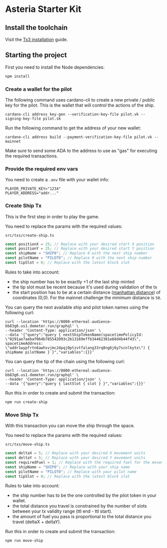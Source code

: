 # Asteria Starter Kit

## Install the toolchain

Visit the [Tx3 installation](https://docs.txpipe.io/tx3/installation) guide.

## Starting the project

First you need to install the Node dependencies:

```bash
npm install
```

### Create a wallet for the pilot 

The following command uses cardano-cli to create a new private / public key for the pilot. This is the wallet that will control the actions of the ship.

```
cardano-cli address key-gen --verification-key-file pilot.vk --signing-key-file pilot.sk
```

Run the following command to get the address of your new wallet:

```
cardano-cli address build --payment-verification-key-file pilot.vk --mainnet
```

Make sure to send some ADA to the address to use as "gas" for executing the required transactions.

### Provide the required env vars

You need to create a `.env` file with your wallet info:

```env
PLAYER_PRIVATE_KEY="1234"
PLAYER_ADDRESS="addr..."
```

### Create Ship Tx

This is the first step in order to play the game.

You need to replace the params with the required values:

`src/txs/create-ship.ts`

```ts
const positionX = 25; // Replace with your desired start X position
const positionY = 25; // Replace with your desired start Y position
const shipName = "SHIP0"; // Replace 0 with the next ship number
const pilotName = "PILOT0"; // Replace 0 with the next ship number
const tipSlot = 0; // Replace with the latest block slot
```

Rules to take into account:

- the ship number has to be exactly +1 of the last ship minted
- the tip slot must be recent because it's used during validation of the tx
- the start position has to be at a certain distance ([manhattan distance](https://en.wikipedia.org/wiki/Taxicab_geometry)) of coordinates (0,0). For the mainnet challenge the minimum distance is `50`. 

You can query the next available ship and pilot token names using the following curl:

```
curl --location 'https://8000-ethereal-audience-bb83g6.us1.demeter.run/graphql' \
--header 'Content-Type: application/json' \
--data '{"query":"query { nextShipTokenName(spacetimePolicyId: \"0291ae7aebaf064b785542093c2b13169effb34462301e68d4b44f43\", spacetimeAddress: \"addr1wypfrtn6awhsvjmc24pqj0ptzvtfalang33rq8ng6j6y7scnlkytx\") { shipName pilotName } }","variables":{}}'
```

You can query the tip of the chain using the following curl:

```
curl --location 'https://8000-ethereal-audience-bb83g6.us1.demeter.run/graphql' \
--header 'Content-Type: application/json' \
--data '{"query":"query { lastSlot { slot } }","variables":{}}'
```

Run this in order to create and submit the transaction:

```bash
npm run create-ship
```

### Move Ship Tx

With this transaction you can move the ship through the space.

You need to replace the params with the required values:

`src/txs/move-ship.ts`
```ts
const deltaX = 5; // Replace with your desired X movement units
const deltaY = 5; // Replace with your desired Y movement units
const requiredFuel = 1; // Replace with the required fuel for the movement
const shipName = "SHIP0"; // Replace with your ship name
const pilotName = "PILOT0"; // Replace with your pilot name
const tipSlot = 0; // Replace with the latest block slot
```

Rules to take into account:

- the ship number has to be the one controlled by the pilot token in your wallet.
- the total distance you travel is constrained by the number of slots between your tx validity range (ttl end - ttl start).
- the amount of fuel you pass is proportional to the total distance you travel (deltaX + deltaY).


Run this in order to create and submit the transaction:

```bash
npm run move-ship
```
